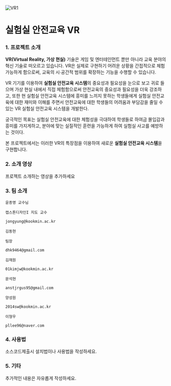 ![VR1](https://user-images.githubusercontent.com/42829348/76791614-9fe58b00-6804-11ea-8a86-6af031ee9b87.png)


# 실험실 안전교육 VR

### 1. 프로젝트 소개

**VR(Virtual Reality, 가상 현실)** 기술은 게임 및 엔터테인먼트 뿐만 아니라 교육 분야의 혁신 기술로 떠오르고 있습니다.
VR은 실제로 구현하기 어려운 상황을 간접적으로 체험 가능하게 함으로써, 교육의 시∙공간적 범위를 확장하는 기능을 수행할 수 있습니다.

VR 기기를 이용하여 **실험실 안전교육 시스템**의 중요성과 필요성을 눈으로 보고 귀로 들으며 가상 현실 내에서 직접 체험함으로써 안전교육의 중요성과 필요성을 더욱 강조하고, 또한 현 실험실 안전교육 시스템에 흥미를 느끼지 못하는 학생들에게 실험실 안전교육에 대한 재미와 이해를 주면서 안전교육에 대한 학생들의 어려움과 부담감을 줄일 수 있는 VR 실험실 안전교육 시스템을 개발한다. 

궁극적인 목표는 실험실 안전교육에 대한 체험성을 극대하여 학생들로 하여금 몰입감과 흥미를 가지게하고, 분야에 맞는 실질적인 훈련을 가능하게 하여 실험실 사고를 예방하는 것이다.

본 프로젝트에서는 이러한 VR의 특장점을 이용하여 새로운 **실험실 안전교육 시스템**을 구현합니다.



### 2. 소개 영상

프로젝트 소개하는 영상을 추가하세요


### 3. 팀 소개

```
윤종영 교수님

캡스톤디자인I 지도 교수

jongyung@kookmin.ac.kr
```

```
김동현

팀장

dhk9464@gmail.com
```

```
김재원

01kimjw@kookmin.ac.kr
```

```
문석현

anstjrgus95@gmail.com
```

```
양성원

2014sw@kookmin.ac.kr
```

```
이형우

pllee96@naver.com
```


### 4. 사용법

소스코드제출시 설치법이나 사용법을 작성하세요.

### 5. 기타

추가적인 내용은 자유롭게 작성하세요.
